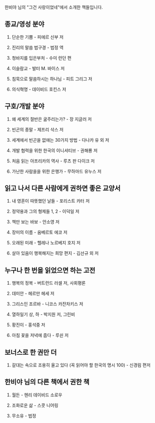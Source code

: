 한비야 님의 "그건 사랑이었네"에서 소개한 책들입니다.

 

## 종교/영성 분야

1. 단순한 기쁨 - 피에르 신부 저

2. 진리의 말씀 법구경 - 법정 역

3. 청바지를 입은부처 - 수미 런던 편

4. 이슬람교 - 발터 M. 바이스 저

5. 침묵으로 말씀하시는 하나님 - 피트 그리그 저

6. 의식혁명 - 데이비드 호킨스 저

 

## 구호/개발 분야

1. 왜 세계의 절반은 굶주리는가? - 장 지글러 저

2. 빈곤의 종말 - 제프리 삭스 저

3. 세계에서 빈곤을 없애는 30가지 방법 - 다나카 유 외 저

4. 개발 협력을 위한 한국의 이니셔티브 - 권해룡 저

5. 처음 읽는 아프리카의 역사 - 루츠 판 다이크 저

6. 가난한 사람을을 위한 은행가 - 무하마드 유누스 저

 

## 읽고 나서 다른 사람에게 권하면 좋은 교양서

1. 내 영혼이 따뜻했던 날들 - 포리스트 카터 저

2. 정약용과 그의 형제들 1, 2 - 이덕일 저

3. 책만 보는 바보 - 안소영 저

4. 장미의 이름 - 움베르토 에코 저

5. 오래된 미래 - 헬레나 노르베지 호지 저

6. 살아 있음이 행복해지는 희망 편지 - 김선규 외 저

 

## 누구나 한 번을 읽었으면 하는 고전

1. 행복의 정복 - 버트런드 러셀 저, 사회평론

2. 데미안 - 헤르만 헤세 저

3. 그리스인 조르바 - 니코스 카잔차키스 저

4. 열하일기 상, 하 - 박지원 저, 그린비

5. 황진이 - 홍석중 저

6. 아침 꽃을 저녁에 줍다 - 루쉰 저

 

## 보너스로 한 권만 더

1. 갈대는 속으로 조용히 울고 있다 (꼭 읽어야 할 한국의 명시 100) - 신경림 편저




## 한비야 님의 다른 책에서 권한 책

1. 월든 - 헨리 데이비드 소로우

2. 조화로운 삶 - 스콧 니어링

3. 무소유 - 법정
